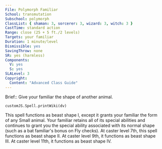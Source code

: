 ```yaml
---
File: Polymorph Familiar
School: transmutation
Subschool: polymorph
ClassList: { shaman: 3, sorcerer: 3, wizard: 3, witch: 3 }
CastTime: standard action
Range: close (25 + 5 ft./2 levels)
Targets: your familiar
Duration: 1 minute/level
Dismissible: yes
SavingThrow: none
SR: yes (harmless)
Components:
  V: yes
  S: yes
SLALevel: 3
Copyright:
  Content: "Advanced Class Guide"
---
```

Brief:: Give your familiar the shape of another animal.

```dataviewjs
customJS.Spell.printWiki(dv)
```

This spell functions as beast shape I, except it grants your familiar the form of any Small animal. Your familiar retains all of its special abilities and continues to grant you the special ability associated with its normal shape (such as a bat familiar's bonus on Fly checks). At caster level 7th, this spell functions as beast shape II. At caster level 9th, it functions as beast shape III. At caster level 11th, it functions as beast shape IV.
